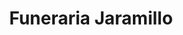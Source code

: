 ---
title: "Funeraria Jaramillo"
url: /loja-ecuador/funeraria-jaramillo/
shop: directores de funerarias
---